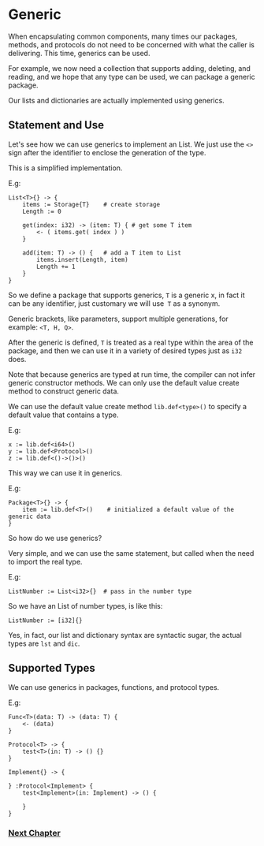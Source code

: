 # Generic
When encapsulating common components, many times our packages, methods, and protocols do not need to be concerned with what the caller is delivering. This time, generics can be used.

For example, we now need a collection that supports adding, deleting, and reading, and we hope that any type can be used, we can package a generic package.

Our lists and dictionaries are actually implemented using generics.
## Statement and Use
Let's see how we can use generics to implement an List. We just use the `<>` sign after the identifier to enclose the generation of the type.

This is a simplified implementation.

E.g:
```
List<T>{} -> {
    items := Storage{T}    # create storage
    Length := 0

    get(index: i32) -> (item: T) { # get some T item
        <- ( items.get( index ) )
    }
  
    add(item: T) -> () {   # add a T item to List
        items.insert(Length, item)
        Length += 1
    }
}
```
So we define a package that supports generics, `T` is a generic x, in fact it can be any identifier, just customary we will use` T` as a synonym.

Generic brackets, like parameters, support multiple generations, for example: `<T, H, Q>`.

After the generic is defined, `T` is treated as a real type within the area of ​​the package, and then we can use it in a variety of desired types just as `i32` does.

Note that because generics are typed at run time, the compiler can not infer generic constructor methods. We can only use the default value create method to construct generic data.

We can use the default value create method `lib.def<type>()` to specify a default value that contains a type.

E.g:
```
x := lib.def<i64>()
y := lib.def<Protocol>()
z := lib.def<()->()>()
```

This way we can use it in generics.

E.g:
```
Package<T>{} -> {
    item := lib.def<T>()    # initialized a default value of the generic data
}
```
So how do we use generics?

Very simple, and we can use the same statement, but called when the need to import the real type.

E.g:
```
ListNumber := List<i32>{}  # pass in the number type
```
So we have an List of number types, is like this:
```
ListNumber := [i32]{}
```
Yes, in fact, our list and dictionary syntax are syntactic sugar, the actual types are `lst` and `dic`.
## Supported Types
We can use generics in packages, functions, and protocol types.

E.g:
```
Func<T>(data: T) -> (data: T) {
    <- (data)
}

Protocol<T> -> {
    test<T>(in: T) -> () {}
}

Implement{} -> {

} :Protocol<Implement> {
    test<Implement>(in: Implement) -> () {
        
    }
}
```
### [Next Chapter](annotation.md)